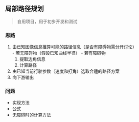 ## 局部路径规划
>自用项目，用于初步开发和测试

### 思路
  1. 由已知图像信息推算可能的路径信息（是否有障碍物需分开讨论）  
    - 若无障碍物（假设已知曲线半径）
    - 若有障碍物
      1. 提取边角信息
      2. 计算路径
  2. 由已知当前行驶参数（速度和打角）选取合适的路径方案
  3. 向下游输出

### 问题
* 实现方法
* 公式
* 无障碍时的计算方法
